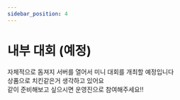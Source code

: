```yaml
---
sidebar_position: 4
---
```


# 내부 대회 (예정)

자체적으로 돔져지 서버를 열어서 미니 대회를 개최할 예정입니다  
상품으로 치킨같은거 생각하고 있어요  
같이 준비해보고 싶으시면 운영진으로 참여해주세요!!
